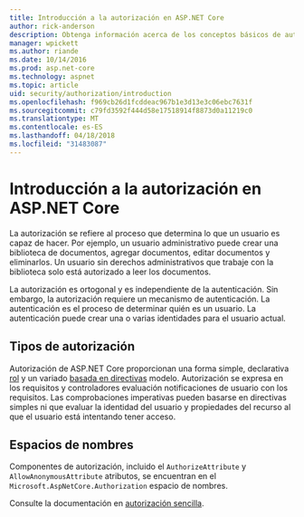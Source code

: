 ```yaml
---
title: Introducción a la autorización en ASP.NET Core
author: rick-anderson
description: Obtenga información acerca de los conceptos básicos de autorización y cómo funciona la autorización en aplicaciones de ASP.NET Core.
manager: wpickett
ms.author: riande
ms.date: 10/14/2016
ms.prod: asp.net-core
ms.technology: aspnet
ms.topic: article
uid: security/authorization/introduction
ms.openlocfilehash: f969cb26d1fcddeac967b1e3d13e3c06ebc7631f
ms.sourcegitcommit: c79fd3592f444d58e17518914f8873d0a11219c0
ms.translationtype: MT
ms.contentlocale: es-ES
ms.lasthandoff: 04/18/2018
ms.locfileid: "31483087"
---
```

# <a name="introduction-to-authorization-in-aspnet-core"></a>Introducción a la autorización en ASP.NET Core

<a name="security-authorization-introduction"></a>

La autorización se refiere al proceso que determina lo que un usuario es capaz de hacer. Por ejemplo, un usuario administrativo puede crear una biblioteca de documentos, agregar documentos, editar documentos y eliminarlos. Un usuario sin derechos administrativos que trabaje con la biblioteca solo está autorizado a leer los documentos.

La autorización es ortogonal y es independiente de la autenticación. Sin embargo, la autorización requiere un mecanismo de autenticación. La autenticación es el proceso de determinar quién es un usuario. La autenticación puede crear una o varias identidades para el usuario actual.

## <a name="authorization-types"></a>Tipos de autorización

Autorización de ASP.NET Core proporcionan una forma simple, declarativa [rol](xref:security/authorization/roles) y un variado [basada en directivas](xref:security/authorization/policies) modelo. Autorización se expresa en los requisitos y controladores evaluación notificaciones de usuario con los requisitos. Las comprobaciones imperativas pueden basarse en directivas simples ni que evaluar la identidad del usuario y propiedades del recurso al que el usuario está intentando tener acceso.

## <a name="namespaces"></a>Espacios de nombres

Componentes de autorización, incluido el `AuthorizeAttribute` y `AllowAnonymousAttribute` atributos, se encuentran en el `Microsoft.AspNetCore.Authorization` espacio de nombres.

Consulte la documentación en [autorización sencilla](xref:security/authorization/simple).

